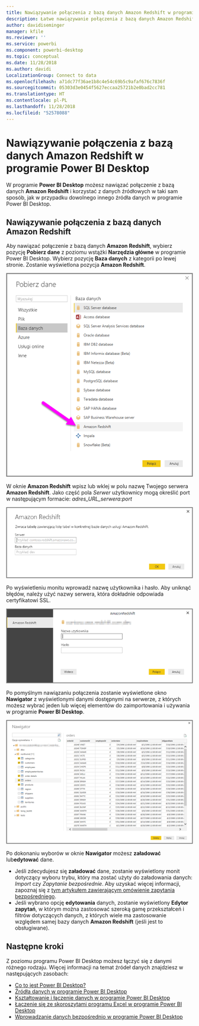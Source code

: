 ```yaml
---
title: Nawiązywanie połączenia z bazą danych Amazon Redshift w programie Power BI Desktop
description: Łatwe nawiązywanie połączenia z bazą danych Amazon Redshift i korzystanie z niej w programie Power BI Desktop
author: davidiseminger
manager: kfile
ms.reviewer: ''
ms.service: powerbi
ms.component: powerbi-desktop
ms.topic: conceptual
ms.date: 11/28/2018
ms.author: davidi
LocalizationGroup: Connect to data
ms.openlocfilehash: a71dc77f36ae1b8c4e54c69b5c9afaf676c7836f
ms.sourcegitcommit: 05303d3e0454f5627eccaa25721b2e0bad2cc781
ms.translationtype: HT
ms.contentlocale: pl-PL
ms.lasthandoff: 11/28/2018
ms.locfileid: "52578088"
---
```

# <a name="connect-to-amazon-redshift-in-power-bi-desktop"></a>Nawiązywanie połączenia z bazą danych Amazon Redshift w programie Power BI Desktop
W programie **Power BI Desktop** możesz nawiązać połączenie z bazą danych **Amazon Redshift** i korzystać z danych źródłowych w taki sam sposób, jak w przypadku dowolnego innego źródła danych w programie Power BI Desktop.

## <a name="connect-to-an-amazon-redshift-database"></a>Nawiązywanie połączenia z bazą danych Amazon Redshift
Aby nawiązać połączenie z bazą danych **Amazon Redshift**, wybierz pozycję **Pobierz dane** z poziomu wstążki **Narzędzia główne** w programie Power BI Desktop. Wybierz pozycję **Baza danych** z kategorii po lewej stronie. Zostanie wyświetlona pozycja **Amazon Redshift**.

![](media/desktop-connect-redshift/connect_redshift_3.png)

W oknie **Amazon Redshift** wpisz lub wklej w polu nazwę Twojego serwera **Amazon Redshift**. Jako część pola *Serwer* użytkownicy mogą określić port w następującym formacie: *adres_URL_serwera:port*

![](media/desktop-connect-redshift/connect_redshift_4.png)

Po wyświetleniu monitu wprowadź nazwę użytkownika i hasło. Aby uniknąć błędów, należy użyć nazwy serwera, która dokładnie odpowiada certyfikatowi SSL. 

![](media/desktop-connect-redshift/connect_redshift_5.png)

Po pomyślnym nawiązaniu połączenia zostanie wyświetlone okno **Nawigator** z wyświetlonymi danymi dostępnymi na serwerze, z których możesz wybrać jeden lub więcej elementów do zaimportowania i używania w programie **Power BI Desktop**.

![](media/desktop-connect-redshift/connect_redshift_6.png)

Po dokonaniu wyborów w oknie **Nawigator** możesz **załadować** lub**edytować** dane.

* Jeśli zdecydujesz się **załadować** dane, zostanie wyświetlony monit dotyczący wyboru trybu, który ma zostać użyty do załadowania danych: *Import* czy *Zapytanie bezpośrednie*. Aby uzyskać więcej informacji, zapoznaj się z [tym artykułem zawierającym omówienie zapytania bezpośredniego](desktop-use-directquery.md).
* Jeśli wybrano opcję **edytowania** danych, zostanie wyświetlony **Edytor zapytań**, w którym można zastosować szeroką gamę przekształceń i filtrów dotyczących danych, z których wiele ma zastosowanie względem samej bazy danych **Amazon Redshift**  (jeśli jest to obsługiwane).

## <a name="next-steps"></a>Następne kroki
Z poziomu programu Power BI Desktop możesz łączyć się z danymi różnego rodzaju. Więcej informacji na temat źródeł danych znajdziesz w następujących zasobach:

* [Co to jest Power BI Desktop?](desktop-what-is-desktop.md)
* [Źródła danych w programie Power BI Desktop](desktop-data-sources.md)
* [Kształtowanie i łączenie danych w programie Power BI Desktop](desktop-shape-and-combine-data.md)
* [Łączenie się ze skoroszytami programu Excel w programie Power BI Desktop](desktop-connect-excel.md)   
* [Wprowadzanie danych bezpośrednio w programie Power BI Desktop](desktop-enter-data-directly-into-desktop.md)   

